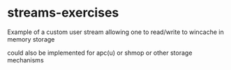 streams-exercises
=================

Example of a custom user stream allowing one to read/write to wincache in memory storage

could also be implemented for apc(u) or shmop or other storage mechanisms
